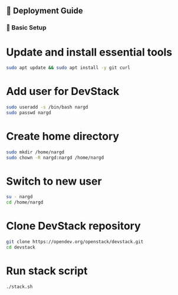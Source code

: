 ## 🚀 Deployment Guide

### 🔧 Basic Setup


# Update and install essential tools
```bash
sudo apt update && sudo apt install -y git curl
```

# Add user for DevStack
```bash
sudo useradd -s /bin/bash nargd
sudo passwd nargd
```

# Create home directory
```bash
sudo mkdir /home/nargd
sudo chown -R nargd:nargd /home/nargd
```

# Switch to new user
```bash
su - nargd
cd /home/nargd
```

# Clone DevStack repository
```bash
git clone https://opendev.org/openstack/devstack.git
cd devstack
```

# Run stack script
```bash
./stack.sh
```
